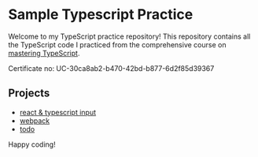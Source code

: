# Sample Typescript Practice

Welcome to my TypeScript practice repository! This repository contains all the TypeScript code I practiced from the comprehensive course on [mastering TypeScript](https://www.udemy.com/course/learn-typescript/).

Certificate no: UC-30ca8ab2-b470-42bd-b877-6d2f85d39367

## Projects
* [react & typescript input](https://github.com/Samuelcy/typescript-practice/tree/main/react-ts/shopping-app)
* [webpack](https://github.com/Samuelcy/typescript-practice/tree/main/webpack)
* [todo](https://github.com/Samuelcy/typescript-practice/tree/main/todo)

Happy coding!
